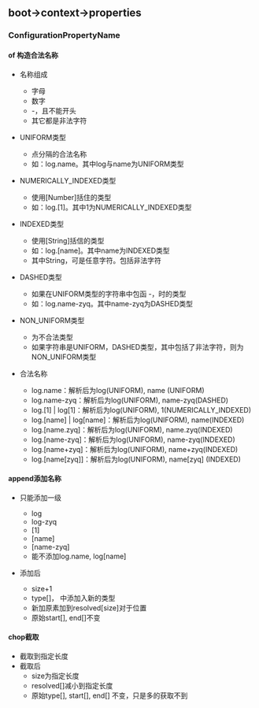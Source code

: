 ## boot->context->properties

### ConfigurationPropertyName

#### of 构造合法名称
 * 名称组成
   + 字母
   + 数字
   + -，且不能开头
   + 其它都是非法字符
 
 * UNIFORM类型
   + 点分隔的合法名称
   + 如：log.name。其中log与name为UNIFORM类型
 * NUMERICALLY_INDEXED类型
   + 使用[Number]括住的类型
   + 如：log.[1]。其中1为NUMERICALLY_INDEXED类型
 * INDEXED类型
   + 使用[String]括信的类型
   + 如：log.[name]。其中name为INDEXED类型
   + 其中String，可是任意字符。包括非法字符
 * DASHED类型
   + 如果在UNIFORM类型的字符串中包函 -，时的类型
   + 如：log.name-zyq。其中name-zyq为DASHED类型
 * NON_UNIFORM类型
   + 为不合法类型
   + 如果字符串是UNIFORM，DASHED类型，其中包括了非法字符，则为NON_UNIFORM类型
   
 * 合法名称
   + log.name：解析后为log(UNIFORM), name (UNIFORM)
   + log.name-zyq：解析后为log(UNIFORM), name-zyq(DASHED)
   + log.[1] | log[1]：解析后为log(UNIFORM), 1(NUMERICALLY_INDEXED)
   + log.[name] | log[name]：解析后为log(UNIFORM), name(INDEXED)
   + log.[name.zyq]：解析后为log(UNIFORM), name.zyq(INDEXED)
   + log.[name-zyq]：解析后为log(UNIFORM), name-zyq(INDEXED)
   + log.[name+zyq]：解析后为log(UNIFORM), name+zyq(INDEXED)
   + log.[name[zyq]]：解析后为log(UNIFORM), name[zyq] (INDEXED)
    
#### append添加名称
 * 只能添加一级
   + log
   + log-zyq
   + [1]
   + [name]
   + [name-zyq]
   + 能不添加log.name, log[name]
   
 * 添加后
   + size+1
   + type[]， 中添加入新的类型
   + 新加原素加到resolved[size]对于位置
   + 原始start[], end[]不变
   
#### chop截取
 * 截取到指定长度
 * 截取后
   + size为指定长度
   + resolved[]减小到指定长度 
   + 原始type[], start[], end[] 不变，只是多的获取不到
  